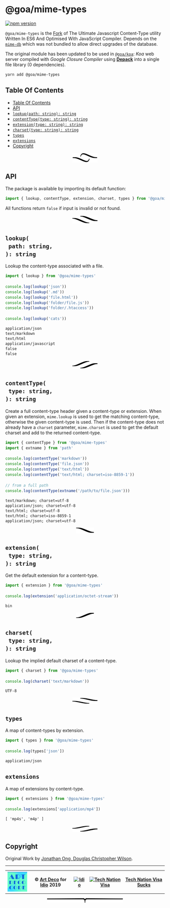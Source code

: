 # @goa/mime-types

[![npm version](https://badge.fury.io/js/%40goa%2Fmime-types.svg)](https://npmjs.org/package/@goa/mime-types)

`@goa/mime-types` is the [Fork](https://github.com/jshttp/mime-types) of The Ultimate Javascript Content-Type utility Written In ES6 And Optimised With JavaScript Compiler. Depends on the [`mime-db`](https://github.com/jshttp/mime-db) which was not bundled to allow direct upgrades of the database.

The original module has been updated to be used in [`@goa/koa`](https://artdecocode.com/goa/): _Koa_ web server compiled with _Google Closure Compiler_ using [**Depack**](https://artdecocode.com/depack/) into a single file library (0 dependencies).

```sh
yarn add @goa/mime-types
```

## Table Of Contents

- [Table Of Contents](#table-of-contents)
- [API](#api)
- [`lookup(path: string): string`](#lookuppath-string-string)
- [`contentType(type: string): string`](#contenttypetype-string-string)
- [`extension(type: string): string`](#extensiontype-string-string)
- [`charset(type: string): string`](#charsettype-string-string)
- [`types`](#types)
- [`extensions`](#extensions)
- [Copyright](#copyright)

<p align="center"><a href="#table-of-contents"><img src=".documentary/section-breaks/0.svg?sanitize=true"></a></p>

## API

The package is available by importing its default function:

```js
import { lookup, contentType, extension, charset, types } from '@goa/mime-types'
```

All functions return `false` if input is invalid or not found.

<p align="center"><a href="#table-of-contents"><img src=".documentary/section-breaks/1.svg?sanitize=true"></a></p>

## `lookup(`<br/>&nbsp;&nbsp;`path: string,`<br/>`): string`

Lookup the content-type associated with a file.

```js
import { lookup } from '@goa/mime-types'

console.log(lookup('json'))
console.log(lookup('.md'))
console.log(lookup('file.html'))
console.log(lookup('folder/file.js'))
console.log(lookup('folder/.htaccess'))

console.log(lookup('cats'))
```
```
application/json
text/markdown
text/html
application/javascript
false
false
```

<p align="center"><a href="#table-of-contents"><img src=".documentary/section-breaks/2.svg?sanitize=true"></a></p>

## `contentType(`<br/>&nbsp;&nbsp;`type: string,`<br/>`): string`

Create a full content-type header given a content-type or extension. When given an extension, `mime.lookup` is used to get the matching content-type, otherwise the given content-type is used. Then if the content-type does not already have a `charset` parameter, `mime.charset` is used to get the default charset and add to the returned content-type.

```js
import { contentType } from '@goa/mime-types'
import { extname } from 'path'

console.log(contentType('markdown'))
console.log(contentType('file.json'))
console.log(contentType('text/html'))
console.log(contentType('text/html; charset=iso-8859-1'))

// from a full path
console.log(contentType(extname('/path/to/file.json')))
```
```
text/markdown; charset=utf-8
application/json; charset=utf-8
text/html; charset=utf-8
text/html; charset=iso-8859-1
application/json; charset=utf-8
```

<p align="center"><a href="#table-of-contents"><img src=".documentary/section-breaks/3.svg?sanitize=true"></a></p>

## `extension(`<br/>&nbsp;&nbsp;`type: string,`<br/>`): string`

Get the default extension for a content-type.

```js
import { extension } from '@goa/mime-types'

console.log(extension('application/octet-stream'))
```
```
bin
```

<p align="center"><a href="#table-of-contents"><img src=".documentary/section-breaks/4.svg?sanitize=true"></a></p>

## `charset(`<br/>&nbsp;&nbsp;`type: string,`<br/>`): string`

Lookup the implied default charset of a content-type.

```js
import { charset } from '@goa/mime-types'

console.log(charset('text/markdown'))
```
```
UTF-8
```

<p align="center"><a href="#table-of-contents"><img src=".documentary/section-breaks/5.svg?sanitize=true"></a></p>

## `types`

A map of content-types by extension.

```js
import { types } from '@goa/mime-types'

console.log(types['json'])
```
```
application/json
```

## `extensions`

A map of extensions by content-type.

```js
import { extensions } from '@goa/mime-types'

console.log(extensions['application/mp4'])
```
```
[ 'mp4s', 'm4p' ]
```

<p align="center"><a href="#table-of-contents"><img src=".documentary/section-breaks/6.svg?sanitize=true"></a></p>

## Copyright

Original Work by [Jonathan Ong, Douglas Christopher Wilson](https://github.com/jshttp/mime-types).

---

<table>
  <tr>
    <th>
      <a href="https://artd.eco">
        <img src="https://raw.githubusercontent.com/wrote/wrote/master/images/artdeco.png" alt="Art Deco" />
      </a>
    </th>
    <th>© <a href="https://artd.eco">Art Deco</a> for <a href="https://idio.cc">Idio</a> 2019</th>
    <th>
      <a href="https://idio.cc">
        <img src="https://avatars3.githubusercontent.com/u/40834161?s=100" width="100" alt="Idio" />
      </a>
    </th>
    <th>
      <a href="https://www.technation.sucks" title="Tech Nation Visa">
        <img src="https://raw.githubusercontent.com/artdecoweb/www.technation.sucks/master/anim.gif"
          alt="Tech Nation Visa" />
      </a>
    </th>
    <th><a href="https://www.technation.sucks">Tech Nation Visa Sucks</a></th>
  </tr>
</table>

<p align="center"><a href="#table-of-contents"><img src=".documentary/section-breaks/-1.svg?sanitize=true"></a></p>
